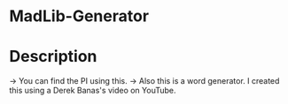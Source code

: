 # MadLib-Generator

# Description
 -> You can find the PI using this.
 -> Also this is a word generator. I created this using a Derek Banas's video on YouTube.
